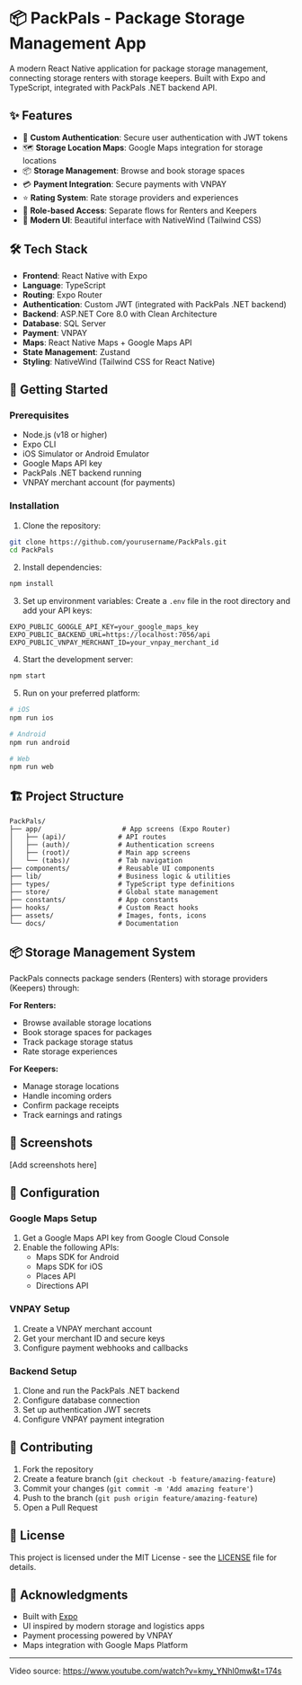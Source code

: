 # 📦 PackPals - Package Storage Management App

A modern React Native application for package storage management, connecting storage renters with storage keepers. Built with Expo and TypeScript, integrated with PackPals .NET backend API.

## ✨ Features

- 🔐 **Custom Authentication**: Secure user authentication with JWT tokens
- 🗺️ **Storage Location Maps**: Google Maps integration for storage locations
- 📦 **Storage Management**: Browse and book storage spaces
- 💳 **Payment Integration**: Secure payments with VNPAY
- ⭐ **Rating System**: Rate storage providers and experiences
- 📱 **Role-based Access**: Separate flows for Renters and Keepers
- 🎨 **Modern UI**: Beautiful interface with NativeWind (Tailwind CSS)

## 🛠️ Tech Stack

- **Frontend**: React Native with Expo
- **Language**: TypeScript
- **Routing**: Expo Router
- **Authentication**: Custom JWT (integrated with PackPals .NET backend)
- **Backend**: ASP.NET Core 8.0 with Clean Architecture
- **Database**: SQL Server
- **Payment**: VNPAY
- **Maps**: React Native Maps + Google Maps API
- **State Management**: Zustand
- **Styling**: NativeWind (Tailwind CSS for React Native)

## 🚀 Getting Started

### Prerequisites

- Node.js (v18 or higher)
- Expo CLI
- iOS Simulator or Android Emulator
- Google Maps API key
- PackPals .NET backend running
- VNPAY merchant account (for payments)

### Installation

1. Clone the repository:

```bash
git clone https://github.com/yourusername/PackPals.git
cd PackPals
```

2. Install dependencies:

```bash
npm install
```

3. Set up environment variables:
Create a `.env` file in the root directory and add your API keys:

```env
EXPO_PUBLIC_GOOGLE_API_KEY=your_google_maps_key
EXPO_PUBLIC_BACKEND_URL=https://localhost:7056/api
EXPO_PUBLIC_VNPAY_MERCHANT_ID=your_vnpay_merchant_id
```

4. Start the development server:

```bash
npm start
```

5. Run on your preferred platform:

```bash
# iOS
npm run ios

# Android
npm run android

# Web
npm run web
```

## 🏗️ Project Structure

```
PackPals/
├── app/                    # App screens (Expo Router)
│   ├── (api)/             # API routes
│   ├── (auth)/            # Authentication screens
│   ├── (root)/            # Main app screens
│   └── (tabs)/            # Tab navigation
├── components/            # Reusable UI components
├── lib/                   # Business logic & utilities
├── types/                 # TypeScript type definitions
├── store/                 # Global state management
├── constants/             # App constants
├── hooks/                 # Custom React hooks
├── assets/                # Images, fonts, icons
└── docs/                  # Documentation
```

## 📦 Storage Management System

PackPals connects package senders (Renters) with storage providers (Keepers) through:

**For Renters:**
- Browse available storage locations
- Book storage spaces for packages
- Track package storage status
- Rate storage experiences

**For Keepers:**
- Manage storage locations
- Handle incoming orders
- Confirm package receipts
- Track earnings and ratings

## 📱 Screenshots

[Add screenshots here]

## 🔧 Configuration

### Google Maps Setup

1. Get a Google Maps API key from Google Cloud Console
2. Enable the following APIs:
   - Maps SDK for Android
   - Maps SDK for iOS
   - Places API
   - Directions API

### VNPAY Setup

1. Create a VNPAY merchant account
2. Get your merchant ID and secure keys
3. Configure payment webhooks and callbacks

### Backend Setup

1. Clone and run the PackPals .NET backend
2. Configure database connection
3. Set up authentication JWT secrets
4. Configure VNPAY payment integration

## 🤝 Contributing

1. Fork the repository
2. Create a feature branch (`git checkout -b feature/amazing-feature`)
3. Commit your changes (`git commit -m 'Add amazing feature'`)
4. Push to the branch (`git push origin feature/amazing-feature`)
5. Open a Pull Request

## 📄 License

This project is licensed under the MIT License - see the [LICENSE](LICENSE) file for details.

## 🙏 Acknowledgments

- Built with [Expo](https://expo.dev/)
- UI inspired by modern storage and logistics apps
- Payment processing powered by VNPAY
- Maps integration with Google Maps Platform

---

Video source: <https://www.youtube.com/watch?v=kmy_YNhl0mw&t=174s>
